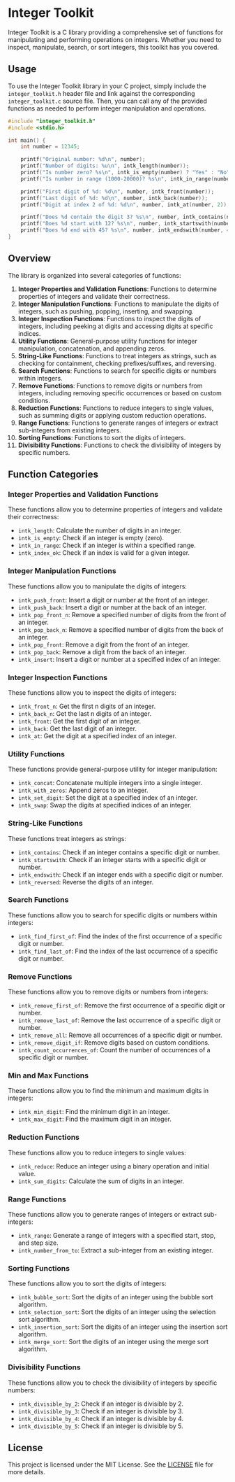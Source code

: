 # Integer Toolkit

Integer Toolkit is a C library providing a comprehensive set of functions for manipulating and performing operations on integers. Whether you need to inspect, manipulate, search, or sort integers, this toolkit has you covered.

## Usage

To use the Integer Toolkit library in your C project, simply include the `integer_toolkit.h` header file and link against the corresponding `integer_toolkit.c` source file. Then, you can call any of the provided functions as needed to perform integer manipulation and operations.

```c
#include "integer_toolkit.h"
#include <stdio.h>

int main() {
    int number = 12345;

    printf("Original number: %d\n", number);
    printf("Number of digits: %u\n", intk_length(number));
    printf("Is number zero? %s\n", intk_is_empty(number) ? "Yes" : "No");
    printf("Is number in range (1000-20000)? %s\n", intk_in_range(number, 1000, 20000) ? "Yes" : "No");

    printf("First digit of %d: %d\n", number, intk_front(number));
    printf("Last digit of %d: %d\n", number, intk_back(number));
    printf("Digit at index 2 of %d: %d\n", number, intk_at(number, 2));

    printf("Does %d contain the digit 3? %s\n", number, intk_contains(number, 3) ? "Yes" : "No");
    printf("Does %d start with 12? %s\n", number, intk_startswith(number, 12) ? "Yes" : "No");
    printf("Does %d end with 45? %s\n", number, intk_endswith(number, 45) ? "Yes" : "No");
}
```

## Overview

The library is organized into several categories of functions:

1. **Integer Properties and Validation Functions**: Functions to determine properties of integers and validate their correctness.
2. **Integer Manipulation Functions**: Functions to manipulate the digits of integers, such as pushing, popping, inserting, and swapping.
3. **Integer Inspection Functions**: Functions to inspect the digits of integers, including peeking at digits and accessing digits at specific indices.
4. **Utility Functions**: General-purpose utility functions for integer manipulation, concatenation, and appending zeros.
5. **String-Like Functions**: Functions to treat integers as strings, such as checking for containment, checking prefixes/suffixes, and reversing.
6. **Search Functions**: Functions to search for specific digits or numbers within integers.
7. **Remove Functions**: Functions to remove digits or numbers from integers, including removing specific occurrences or based on custom conditions.
8. **Reduction Functions**: Functions to reduce integers to single values, such as summing digits or applying custom reduction operations.
9. **Range Functions**: Functions to generate ranges of integers or extract sub-integers from existing integers.
10. **Sorting Functions**: Functions to sort the digits of integers.
11. **Divisibility Functions**: Functions to check the divisibility of integers by specific numbers.

## Function Categories

### Integer Properties and Validation Functions

These functions allow you to determine properties of integers and validate their correctness:
- `intk_length`: Calculate the number of digits in an integer.
- `intk_is_empty`: Check if an integer is empty (zero).
- `intk_in_range`: Check if an integer is within a specified range.
- `intk_index_ok`: Check if an index is valid for a given integer.

### Integer Manipulation Functions

These functions allow you to manipulate the digits of integers:
- `intk_push_front`: Insert a digit or number at the front of an integer.
- `intk_push_back`: Insert a digit or number at the back of an integer.
- `intk_pop_front_n`: Remove a specified number of digits from the front of an integer.
- `intk_pop_back_n`: Remove a specified number of digits from the back of an integer.
- `intk_pop_front`: Remove a digit from the front of an integer.
- `intk_pop_back`: Remove a digit from the back of an integer.
- `intk_insert`: Insert a digit or number at a specified index of an integer.

### Integer Inspection Functions

These functions allow you to inspect the digits of integers:
- `intk_front_n`: Get the first n digits of an integer.
- `intk_back_n`: Get the last n digits of an integer.
- `intk_front`: Get the first digit of an integer.
- `intk_back`: Get the last digit of an integer.
- `intk_at`: Get the digit at a specified index of an integer.

### Utility Functions

These functions provide general-purpose utility for integer manipulation:
- `intk_concat`: Concatenate multiple integers into a single integer.
- `intk_with_zeros`: Append zeros to an integer.
- `intk_set_digit`: Set the digit at a specified index of an integer.
- `intk_swap`: Swap the digits at specified indices of an integer.

### String-Like Functions

These functions treat integers as strings:
- `intk_contains`: Check if an integer contains a specific digit or number.
- `intk_startswith`: Check if an integer starts with a specific digit or number.
- `intk_endswith`: Check if an integer ends with a specific digit or number.
- `intk_reversed`: Reverse the digits of an integer.

### Search Functions

These functions allow you to search for specific digits or numbers within integers:
- `intk_find_first_of`: Find the index of the first occurrence of a specific digit or number.
- `intk_find_last_of`: Find the index of the last occurrence of a specific digit or number.

### Remove Functions

These functions allow you to remove digits or numbers from integers:
- `intk_remove_first_of`: Remove the first occurrence of a specific digit or number.
- `intk_remove_last_of`: Remove the last occurrence of a specific digit or number.
- `intk_remove_all`: Remove all occurrences of a specific digit or number.
- `intk_remove_digit_if`: Remove digits based on custom conditions.
- `intk_count_occurrences_of`: Count the number of occurrences of a specific digit or number.

### **Min and Max Functions**

These functions allow you to find the minimum and maximum digits in integers:
- `intk_min_digit`: Find the minimum digit in an integer.
- `intk_max_digit`: Find the maximum digit in an integer.

### Reduction Functions

These functions allow you to reduce integers to single values:
- `intk_reduce`: Reduce an integer using a binary operation and initial value.
- `intk_sum_digits`: Calculate the sum of digits in an integer.

### Range Functions

These functions allow you to generate ranges of integers or extract sub-integers:
- `intk_range`: Generate a range of integers with a specified start, stop, and step size.
- `intk_number_from_to`: Extract a sub-integer from an existing integer.

### Sorting Functions

These functions allow you to sort the digits of integers:
- `intk_bubble_sort`: Sort the digits of an integer using the bubble sort algorithm.
- `intk_selection_sort`: Sort the digits of an integer using the selection sort algorithm.
- `intk_insertion_sort`: Sort the digits of an integer using the insertion sort algorithm.
- `intk_merge_sort`: Sort the digits of an integer using the merge sort algorithm.

### Divisibility Functions

These functions allow you to check the divisibility of integers by specific numbers:
- `intk_divisible_by_2`: Check if an integer is divisible by 2.
- `intk_divisible_by_3`: Check if an integer is divisible by 3.
- `intk_divisible_by_4`: Check if an integer is divisible by 4.
- `intk_divisible_by_5`: Check if an integer is divisible by 5.

## License

This project is licensed under the MIT License. See the [LICENSE](LICENSE) file for more details.
